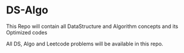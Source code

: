 # DS-Algo
This Repo will contain all DataStructure and Algorithm concepts and its Optimized codes

All DS, Algo and Leetcode problems will be available in this repo.
